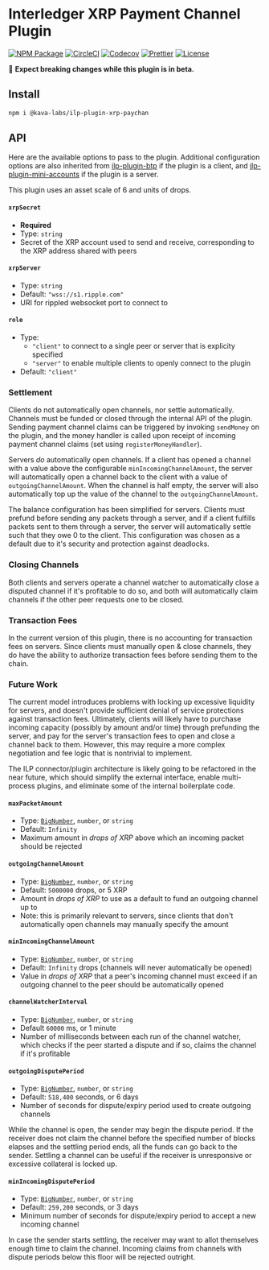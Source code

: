 # Interledger XRP Payment Channel Plugin

[![NPM Package](https://img.shields.io/npm/v/@kava-labs/ilp-plugin-xrp-paychan.svg?style=flat-square&logo=npm)](https://npmjs.org/package/@kava-labs/ilp-plugin-xrp-paychan)
[![CircleCI](https://img.shields.io/circleci/project/github/Kava-Labs/ilp-plugin-xrp-paychan/master.svg?style=flat-square&logo=circleci)](https://circleci.com/gh/kava-labs/ilp-plugin-xrp-paychan)
[![Codecov](https://img.shields.io/codecov/c/github/kava-labs/ilp-plugin-xrp-paychan.svg?style=flat-square&logo=codecov)](https://codecov.io/gh/kava-labs/ilp-plugin-xrp-paychan)
[![Prettier](https://img.shields.io/badge/code_style-prettier-brightgreen.svg?style=flat-square)](https://prettier.io/)
[![License](https://img.shields.io/npm/l/@kava-labs/ilp-plugin-xrp-paychan.svg?style=flat-square)](https://github.com/Kava-Labs/ilp-plugin-xrp-paychan/blob/master/LICENSE)

🚨 **Expect breaking changes while this plugin is in beta.**

## Install

```bash
npm i @kava-labs/ilp-plugin-xrp-paychan
```

## API

Here are the available options to pass to the plugin. Additional configuration options are also inherited from [ilp-plugin-btp](https://github.com/interledgerjs/ilp-plugin-btp) if the plugin is a client, and [ilp-plugin-mini-accounts](https://github.com/interledgerjs/ilp-plugin-mini-accounts) if the plugin is a server.

This plugin uses an asset scale of 6 and units of drops.

#### `xrpSecret`

- **Required**
- Type: `string`
- Secret of the XRP account used to send and receive, corresponding to the XRP address shared with peers

#### `xrpServer`

- Type: `string`
- Default: `"wss://s1.ripple.com"`
- URI for rippled websocket port to connect to

#### `role`

- Type:
  - `"client"` to connect to a single peer or server that is explicity specified
  - `"server"` to enable multiple clients to openly connect to the plugin
- Default: `"client"`

### Settlement

Clients do not automatically open channels, nor settle automatically. Channels must be funded or closed through the internal API of the plugin. Sending payment channel claims can be triggered by invoking `sendMoney` on the plugin, and the money handler is called upon receipt of incoming payment channel claims (set using `registerMoneyHandler`).

Servers _do_ automatically open channels. If a client has opened a channel with a value above the configurable `minIncomingChannelAmount`, the server will automatically open a channel back to the client with a value of `outgoingChannelAmount`. When the channel is half empty, the server will also automatically top up the value of the channel to the `outgoingChannelAmount`.

The balance configuration has been simplified for servers. Clients must prefund before sending any packets through a server, and if a client fulfills packets sent to them through a server, the server will automatically settle such that they owe 0 to the client. This configuration was chosen as a default due to it's security and protection against deadlocks.

### Closing Channels

Both clients and servers operate a channel watcher to automatically close a disputed channel if it's profitable to do so, and both will automatically claim channels if the other peer requests one to be closed.

### Transaction Fees

In the current version of this plugin, there is no accounting for transaction fees on servers. Since clients must manually open & close channels, they do have the ability to authorize transaction fees before sending them to the chain.

### Future Work

The current model introduces problems with locking up excessive liquidity for servers, and doesn't provide sufficient denial of service protections against transaction fees. Ultimately, clients will likely have to purchase incoming capacity (possibly by amount and/or time) through prefunding the server, and pay for the server's transaction fees to open and close a channel back to them. However, this may require a more complex negotiation and fee logic that is nontrivial to implement.

The ILP connector/plugin architecture is likely going to be refactored in the near future, which should simplify the external interface, enable multi-process plugins, and eliminate some of the internal boilerplate code.

#### `maxPacketAmount`

- Type: [`BigNumber`](http://mikemcl.github.io/bignumber.js/), `number`, or `string`
- Default: `Infinity`
- Maximum amount in _drops of XRP_ above which an incoming packet should be rejected

#### `outgoingChannelAmount`

- Type: [`BigNumber`](http://mikemcl.github.io/bignumber.js/), `number`, or `string`
- Default: `5000000` drops, or 5 XRP
- Amount in _drops of XRP_ to use as a default to fund an outgoing channel up to
- Note: this is primarily relevant to servers, since clients that don't automatically open channels may manually specify the amount

#### `minIncomingChannelAmount`

- Type: [`BigNumber`](http://mikemcl.github.io/bignumber.js/), `number`, or `string`
- Default: `Infinity` drops (channels will never automatically be opened)
- Value in _drops of XRP_ that a peer's incoming channel must exceed if an outgoing channel to the peer should be automatically opened

#### `channelWatcherInterval`

- Type: [`BigNumber`](http://mikemcl.github.io/bignumber.js/), `number`, or `string`
- Default `60000` ms, or 1 minute
- Number of milliseconds between each run of the channel watcher, which checks if the peer started a dispute and if so, claims the channel if it's profitable

#### `outgoingDisputePeriod`

- Type: [`BigNumber`](http://mikemcl.github.io/bignumber.js/), `number`, or `string`
- Default: `518,400` seconds, or 6 days
- Number of seconds for dispute/expiry period used to create outgoing channels

While the channel is open, the sender may begin the dispute period. If the receiver does not claim the channel before the specified number of blocks elapses and the settling period ends, all the funds can go back to the sender. Settling a channel can be useful if the receiver is unresponsive or excessive collateral is locked up.

#### `minIncomingDisputePeriod`

- Type: [`BigNumber`](http://mikemcl.github.io/bignumber.js/), `number`, or `string`
- Default: `259,200` seconds, or 3 days
- Minimum number of seconds for dispute/expiry period to accept a new incoming channel

In case the sender starts settling, the receiver may want to allot themselves enough time to claim the channel. Incoming claims from channels with dispute periods below this floor will be rejected outright.
